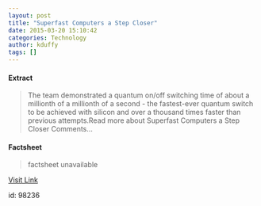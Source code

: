 ```yaml
---
layout: post
title: "Superfast Computers a Step Closer"
date: 2015-03-20 15:10:42
categories: Technology
author: kduffy
tags: []
---
```



#### Extract
>The team demonstrated a quantum on/off switching time of about a millionth of a millionth of a second - the fastest-ever quantum switch to be achieved with silicon and over a thousand times faster than previous attempts.Read more about Superfast Computers a Step Closer Comments...

#### Factsheet
>factsheet unavailable

[Visit Link](http://www.pddnet.com/news/2015/03/superfast-computers-step-closer)

id:   98236
